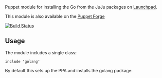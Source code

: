 Puppet module for installing the Go from the JuJu packages on
[Launchpad](https://launchpad.net/~juju/+archive/golang).

This module is also available on the [Puppet
Forge](https://forge.puppetlabs.com/garethr/golang)

[![Build
Status](https://secure.travis-ci.org/garethr/garethr-golang.png)](http://travis-ci.org/garethr/garethr-golang)

## Usage

The module includes a single class:

    include 'golang'

By default this sets up the PPA and installs the golang package.
